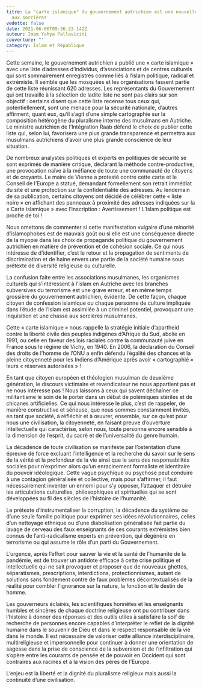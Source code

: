 ```yaml
---
titre: La "carte islamique" du gouvernement autrichien est une nouvelle chasse
  aux sorcières
vedette: false
date: 2021-06-06T09:36:23.142Z
auteur: Imam Yahya Pallavicini
couverture: ""
category: Islam et République
---
```

Cette semaine, le gouvernement autrichien a publié une «&nbsp;carte islamique&nbsp;» avec une liste d’adresses d’individus, d’associations et de centres culturels qui sont sommairement enregistrés comme liés à l’islam politique, radical et extrémiste. Il semble que les mosquées et les organisations fassent partie de cette liste réunissant 620 adresses. Les représentants du Gouvernement qui ont travaillé à la sélection de ladite liste ne sont pas clairs sur son objectif&nbsp;: certains disent que cette liste recense tous ceux qui, potentiellement, sont une menace pour la sécurité nationale, d’autres affirment, quant eux, qu’il s’agit d’une simple cartographie sur la composition hétérogène du pluralisme interne des musulmans en Autriche. Le ministre autrichien de l’Intégration Raab défend le choix de publier cette liste qui, selon lui, favorisera une plus grande transparence et permettra aux musulmans autrichiens d’avoir une plus grande conscience de leur situation.

De nombreux analystes politiques et experts en politiques de sécurité se sont exprimés de manière critique, déclarant la méthode contre-productive, une provocation naïve à la méfiance de toute une communauté de citoyens et de croyants. Le maire de Vienne a protesté contre cette carte et le Conseil de l’Europe a statué, demandant formellement son retrait immédiat du site et une protection sur la confidentialité des adresses. Au lendemain de sa publication, certains citoyens ont décidé de célébrer cette «&nbsp;liste noire&nbsp;» en affichant des panneaux à proximité des adresses indiquées sur la «&nbsp;Carte islamique&nbsp;» avec l’inscription&nbsp;: Avertissement&nbsp;! L’Islam politique est proche de toi&nbsp;!

Nous omettons de commenter si cette manifestation vulgaire d’une minorité d’islamophobes est de mauvais goût ou si elle est une conséquence directe de la myopie dans les choix de propagande politique du gouvernement autrichien en matière de prévention et de cohésion sociale. Ce qui nous intéresse de d’identifier, c’est le retour et la propagation de sentiments de discrimination et de haine envers une partie de la société humaine sous prétexte de diversité religieuse ou culturelle.

La confusion faite entre les associations musulmanes, les organismes culturels qui s’intéressent à l’islam en Autriche avec les branches subversives du terrorisme est une grave erreur, et en même temps grossière du gouvernement autrichien, évidente. De cette façon, chaque citoyen de confession islamique ou chaque personne de culture impliquée dans l’étude de l’Islam est assimilée à un criminel potentiel, provoquant une inquisition et une chasse aux sorcières musulmanes.

Cette «&nbsp;carte islamique&nbsp;» nous rappelle la stratégie initiale d’apartheid contre la liberté civile des peuples indigènes d’Afrique du Sud, abolie en 1991, ou celle en faveur des lois raciales contre la communauté juive en France sous le régime de Vichy, en 1940. En 2006, la déclaration du Conseil des droits de l’homme de l’ONU a enfin défendu l’égalité des chances et la pleine citoyenneté pour les Indiens d’Amérique après avoir «&nbsp;cartographié&nbsp;» leurs «&nbsp;réserves autorisées&nbsp;»&nbsp;!

En tant que citoyen européen et théologien musulman de deuxième génération, le discours victimaire et revendicateur ne nous appartient pas et ne nous intéresse pas&nbsp;! Nous laissons à ceux qui savent déchaîner ce militantisme le soin de le porter dans un débat de polémiques stériles et de chicanes artificielles. Ce qui nous intéresse le plus, c’est de rappeler, de manière constructive et sérieuse, que nous sommes constamment invités, en tant que société, à réfléchir et à &oelig;uvrer, ensemble, sur ce qu’est pour nous une civilisation, la citoyenneté, en faisant preuve d’ouverture intellectuelle qui caractérise, selon nous, toute personne encore sensible à la dimension de l’esprit, du sacré et de l’universalité du genre humain.

La décadence de toute civilisation se manifeste par l’ostentation d’une épreuve de force excluant l’intelligence et la recherche du savoir sur le sens de la vérité et la profondeur de la vie ainsi que le sens des responsabilités sociales pour n’exprimer alors qu’un enracinement formaliste et identitaire du pouvoir idéologique. Cette vague psychique ou psychose peut conduire à une contagion généralisée et collective, mais pour s’affirmer, il faut nécessairement inventer un ennemi pour s’y opposer, l’attaquer et détruire les articulations culturelles, philosophiques et spirituelles qui se sont développées au fil des siècles de l’histoire de l’humanité.

Le prétexte d’instrumentaliser la corruption, la décadence du système ou d’une seule famille politique pour exprimer ses idées révolutionnaires, celles d’un nettoyage ethnique ou d’une diabolisation généralisée fait partie du lavage de cerveau des faux enseignants de ces courants extrémistes bien connus de l’anti-radicalisme experts en prévention, qui dégénère en terrorisme ou qui assume le rôle d’un parti du Gouvernement. 

L’urgence, après l’effort pour sauver la vie et la santé de l’humanité de la pandémie, est de trouver un antidote efficace à cette crise politique et intellectuelle qui ne sait provoquer et proposer que de nouveaux ghettos, séparatismes, prescriptions, interdictions, protectionnismes, autant de solutions sans fondement contre de faux problèmes décontextualisés de la réalité pour combler l’ignorance sur la nature, la fonction et le destin de homme.

Les gouverneurs éclairés, les scientifiques honnêtes et les enseignants humbles et sincères de chaque doctrine religieuse ont pu contribuer dans l’histoire à donner des réponses et des outils utiles à satisfaire la soif de recherche de personnes encore capables d’interpréter le reflet de la dignité humaine dans le souvenir de Dieu et dans le respect responsable de la vie dans le monde. Il est nécessaire de valoriser cette alliance interdisciplinaire, multireligieuse et impersonnelle pour continuer à donner une orientation de sagesse dans la prise de conscience de la subversion et de l’infiltration qui s’opère entre les courants de pensée et de pouvoir en Occident qui sont contraires aux racines et à la vision des pères de l’Europe.

L’enjeu est la liberté et la dignité du pluralisme religieux mais aussi la continuité d’une civilisation.